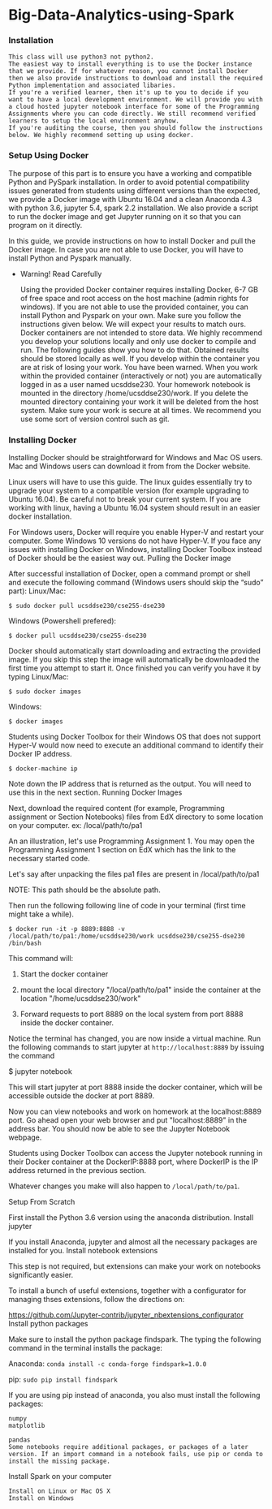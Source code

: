 # Big-Data-Analytics-using-Spark


### Installation

    This class will use python3 not python2.
    The easiest way to install everything is to use the Docker instance that we provide. If for whatever reason, you cannot install Docker then we also provide instructions to download and install the required Python implementation and associated libaries.
    If you're a verified learner, then it's up to you to decide if you want to have a local development environment. We will provide you with a cloud hosted jupyter notebook interface for some of the Programming Assignments where you can code directly. We still recommend verified learners to setup the local environment anyhow.
    If you're auditing the course, then you should follow the instructions below. We highly recommend setting up using docker.

### Setup Using Docker

The purpose of this part is to ensure you have a working and compatible Python and PySpark installation. In order to avoid potential compatibility issues generated from students using different versions than the expected, we provide a Docker image with Ubuntu 16.04 and a clean Anaconda 4.3 with python 3.6, jupyter 5.4, spark 2.2 installation. We also provide a script to run the docker image and get Jupyter running on it so that you can program on it directly.

In this guide, we provide instructions on how to install Docker and pull the Docker image. In case you are not able to use Docker, you will have to install Python and Pyspark manually.

- Warning! Read Carefully

    Using the provided Docker container requires installing Docker, 6-7 GB of free space and root access on the host machine (admin rights for windows).
    If you are not able to use the provided container, you can install Python and Pyspark on your own. Make sure you follow the instructions given below. We will expect your results to match ours.
    Docker containers are not intended to store data. We highly recommend you develop your solutions locally and only use docker to compile and run. The following guides show you how to do that. Obtained results should be stored locally as well. If you develop within the container you are at risk of losing your work. You have been warned.
    When you work within the provided container (interactively or not) you are automatically logged in as a user named ucsddse230. Your homework notebook is mounted in the directory /home/ucsddse230/work. If you delete the mounted directory containing your work it will be deleted from the host system. Make sure your work is secure at all times. We recommend you use some sort of version control such as git.

### Installing Docker

Installing Docker should be straightforward for Windows and Mac OS users. Mac and Windows users can download it from from the Docker website.

Linux users will have to use this guide. The linux guides essentially try to upgrade your system to a compatible version (for example upgrading to Ubuntu 16.04). Be careful not to break your current system. If you are working with linux, having a Ubuntu 16.04 system should result in an easier docker installation.

For Windows users, Docker will require you enable Hyper-V and restart your computer. Some Windows 10 versions do not have Hyper-V. If you face any issues with installing Docker on Windows, installing Docker Toolbox instead of Docker should be the easiest way out.
Pulling the Docker image

After successful installation of Docker, open a command prompt or shell and execute the following command (Windows users should skip the “sudo” part): Linux/Mac:

```$ sudo docker pull ucsddse230/cse255-dse230```

Windows (Powershell prefered):

```$ docker pull ucsddse230/cse255-dse230```

Docker should automatically start downloading and extracting the provided image. If you skip this step the image will automatically be downloaded the first time you attempt to start it. Once finished you can verify you have it by typing Linux/Mac:

```$ sudo docker images```

Windows:

```$ docker images```

Students using Docker Toolbox for their Windows OS that does not support Hyper-V would now need to execute an additional command to identify their Docker IP address.

```$ docker-machine ip```

Note down the IP address that is returned as the output. You will need to use this in the next section.
Running Docker Images

Next, download the required content (for example, Programming assignment or Section Notebooks) files from EdX directory to some location on your computer. ex: /local/path/to/pa1

An an illustration, let's use Programming Assignment 1. You may open the Programming Assignment 1 section on EdX which has the link to the necessary started code.

Let's say after unpacking the files pa1 files are present in  /local/path/to/pa1

NOTE: This path should be the absolute path.

Then run the following following line of code in your terminal (first time might take a while).

```$ docker run -it -p 8889:8888 -v /local/path/to/pa1:/home/ucsddse230/work ucsddse230/cse255-dse230 /bin/bash```

This command will:

1. Start the docker container

2. mount the local directory "/local/path/to/pa1" inside the container at the location "/home/ucsddse230/work"

3. Forward requests to port 8889 on the local system from port 8888 inside the docker container.

Notice the terminal has changed, you are now inside a virtual machine. Run the following commands to start jupyter at `http://localhost:8889` by issuing the command

$ jupyter notebook

This will start jupyter at port 8888 inside the docker container, which will be accessible outside the docker at port 8889.

Now you can view notebooks and work on homework at the localhost:8889 port. Go ahead open your web browser and put "localhost:8889" in the address bar. You should now be able to see the Jupyter Notebook webpage.

Students using Docker Toolbox can access the Jupyter notebook running in their Docker container at the DockerIP:8888 port, where DockerIP is the IP address returned in the previous section.

Whatever changes you make will also happen to `/local/path/to/pa1`. 

Setup From Scratch

First install the Python 3.6 version using the anaconda distribution.
Install jupyter

If you install Anaconda, jupyter and almost all the necessary packages are installed for you.
Install notebook extensions

This step is not required, but extensions can make your work on notebooks significantly easier.

To install a bunch of useful extensions, together with a configurator for managing thses extensions, follow the directions on:

https://github.com/Jupyter-contrib/jupyter_nbextensions_configurator
Install python packages

Make sure to install the python package findspark. The typing the following command in the terminal installs the package:

  Anaconda:
  ```conda install -c conda-forge findspark=1.0.0```
  
  pip:
  ```sudo pip install findspark```

If you are using pip instead of anaconda, you also must install the following packages:

    numpy
    matplotlib

    pandas
    Some notebooks require additional packages, or packages of a later version. If an import command in a notebook fails, use pip or conda to install the missing package.

Install Spark on your computer

    Install on Linux or Mac OS X
    Install on Windows

